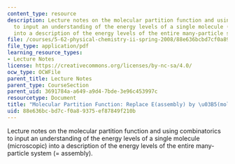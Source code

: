 ```yaml
---
content_type: resource
description: Lecture notes on the molecular partition function and using combinatorics
  to input an understanding of the energy levels of a single molecule (microscopic)
  into a description of the energy levels of the entire many-particle system (= assembly).
file: /courses/5-62-physical-chemistry-ii-spring-2008/88e636bcbd7cf0a89375ef87849f210b_05_562ln08.pdf
file_type: application/pdf
learning_resource_types:
- Lecture Notes
license: https://creativecommons.org/licenses/by-nc-sa/4.0/
ocw_type: OCWFile
parent_title: Lecture Notes
parent_type: CourseSection
parent_uid: 3691784a-a649-a9d4-7bde-3e96c453997c
resourcetype: Document
title: "Molecular Partition Function: Replace E(assembly) by \u03B5(molecule)"
uid: 88e636bc-bd7c-f0a8-9375-ef87849f210b
---
```

Lecture notes on the molecular partition function and using combinatorics to input an understanding of the energy levels of a single molecule (microscopic) into a description of the energy levels of the entire many-particle system (= assembly).